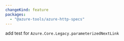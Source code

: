```yaml
---
changeKind: feature
packages:
  - "@azure-tools/azure-http-specs"
---
```


add test for `Azure.Core.Legacy.parameterizedNextLink`